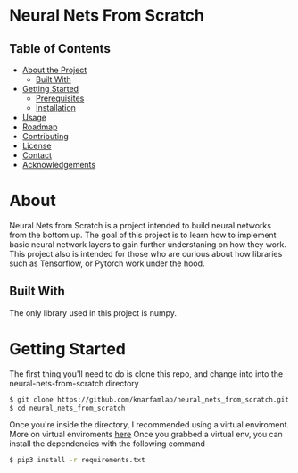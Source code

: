 # Neural Nets From Scratch


## Table of Contents

* [About the Project](#about)
  * [Built With](#built-with)
* [Getting Started](#getting-started)
  * [Prerequisites](#prerequisites)
  * [Installation](#installation)
* [Usage](#usage)
* [Roadmap](#roadmap)
* [Contributing](#contributing)
* [License](#license)
* [Contact](#contact)
* [Acknowledgements](#acknowledgements)
  

# About

  Neural Nets from Scratch is a project intended to build neural networks from the bottom up.
  The goal of this project is to learn how to implement basic neural network layers to gain 
  further understaning on how they work. This project also is intended for those who are curious
  about how libraries such as Tensorflow, or Pytorch work under the hood. 

## Built With
    
  The only library used in this project is numpy. 

# Getting Started
  
  The first thing you'll need to do is clone this repo, and change into into the neural-nets-from-scratch directory

  ```bash
  $ git clone https://github.com/knarfamlap/neural_nets_from_scratch.git
  $ cd neural_nets_from_scratch
  ```

  Once you're inside the directory, I recommended using a virtual enviroment. More on virtual enviroments [here]()
  Once you grabbed a virtual env, you can install the dependencies with the following command

  ```bash
  $ pip3 install -r requirements.txt
  ```
  


